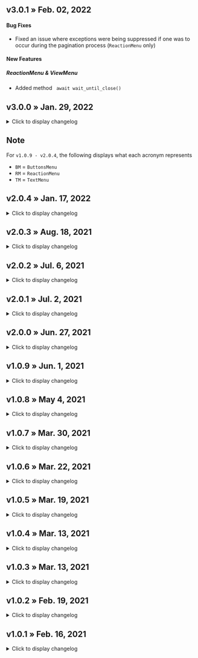 ## v3.0.1 » Feb. 02, 2022
#### Bug Fixes
* Fixed an issue where exceptions were being suppressed if one was to occur during the pagination process (`ReactionMenu` only)

#### New Features
##### ReactionMenu & ViewMenu
* Added method ` await wait_until_close()`

## v3.0.0 » Jan. 29, 2022
<details>
  <summary>Click to display changelog</summary>

#### Library Change
* With the discontinuation of discord.py, this library is now dependent on [pycord](https://github.com/Pycord-Development/pycord)

#### Breaking Changes
* *changed* `ReactionMenu.STATIC` and `ReactionMenu.DYNAMIC` have been renamed
  * Old: `ReactionMenu.STATIC`
  * New: `ReactionMenu.TypeEmbed`
  * Old: `ReactionMenu.DYNAMIC`
  * New: `ReactionMenu.TypeEmbedDynamic`
* *changed/removed* The parameters of `ReactionMenu` have been changed
  * Old: `ReactionMenu(ctx, back_button='⬅️', next_button='➡️', config=ReactionMenu.STATIC)`
  * New: `ReactionMenu(ctx, menu_type=ReactionMenu.TypeEmbed)`
* *changed/removed* `ReactionMenu` and `TextMenu` are no longer separate classes. `TextMenu` has been merged into `ReactionMenu`. You can use a text menu by doing the following
  * `ReactionMenu(..., menu_type=ReactionMenu.TypeText)`
* *changed* The `Button` class has been renamed to `ReactionButton` to avoid compatibility issues with pycord 2.0
* *changed* `ButtonType` has been moved and setting the `linked_to` of a button is now set through the button itself
  * Old: `Button(..., linked_to=ButtonType.NEXT_PAGE)`
  * New: `ReactionButton(..., linked_to=ReactionButton.Type.NEXT_PAGE)`
* *changed* Method `ButtonType.caller_details()` has been renamed and moved to `ReactionButton`
  * Old: `Button(..., details=ButtonType.caller_details())`
  * New: `ReactionButton(..., details=ReactionButton.set_caller_details())`
* *removed* `ReactionMenu` parameters `back_button` and `next_button` have been removed. Use `ReactionMenu.add_button()` instead
* *removed* `ReactionMenu` parameter `config` has been removed/replaced with parameter `menu_type`
* *removed* Attribute `ReactionMenu.run_time`
* *removed* Attribute `ReactionMenu.default_next_button`
* *removed* Attribute `ReactionMenu.default_back_button`
* *removed* Attribute `ReactionMenu.all_buttons`. Use `ReactionMenu.buttons` instead
* *removed* Attribute `ReactionMenu.next_buttons`
* *removed* Attribute `ReactionMenu.back_buttons`
* *removed* Attribute `ReactionMenu.first_page_buttons`
* *removed* Attribute `ReactionMenu.last_page_buttons`
* *removed* Attribute `ReactionMenu.caller_buttons`
* *removed* Attribute `ReactionMenu.end_session_buttons`
* *removed* Attribute `ReactionMenu.go_to_page_buttons`
* *removed* `ReactionMenu.help_appear_order()`
* *removed* `ReactionMenu.change_appear_order()`
* *removed* Exception `SingleUseOnly`
* *changed* `ReactionMenu.clear_all_buttons()` to `ReactionMenu.remove_all_buttons()`
* *changed* `ReactionMenu.all_can_react` is now `ReactionMenu.all_can_click`
* *changed* Parameter `turn_every` in methods `ReactionMenu.set_as_auto_paginator()` and `ReactionMenu.update_turn_every()` are now keyword only arguments
* *changed* A lot of `ReactionMenu` attributes are no longer property getters/setters. They are now normal attributes with type hints
* *changed* The parameter for method `.get_menu_from_message()` is now positional only
* *changed* The following items now return only a `list` instead of `list` or `None` (if no sessions/buttons were found). If no sessions/buttons were found, an empty list is returned
  * `.get_all_dm_sessions()`
  * `.get_all_sessions()`
  * `.get_session()`
  * `.buttons_most_clicked`
  * `.buttons`

Discords Buttons feature has been implemented using pycord. Two classes have been renamed/removed to support `discord.ui.View`
* *removed* `ButtonsMenu` class
  * This has been replaced with `ViewMenu`
* *changed* The `ViewMenu.update()` method arguments are now keyword only
* *removed* `ComponentsButton` class
  * This has been replaced with `ViewButton`
* *changed* All `ComponentsButton` factory methods. They've been renamed and are now apart of the `ViewButton` class
  * Old
    * `ComponentsButton.basic_back()`
    * `ComponentsButton.basic_next()`
  * New
    * `ViewButton.back()`
    * `ViewButton.next()`
* *changed* The emojis attached to each menu have been moved to their own class
  * Old
    * `ReactionMenu.EMOJI_BACK_BUTTON`
    * `ReactionMenu.EMOJI_NEXT_BUTTON`
  * New
    * `ReactionMenu.Emojis.BACK_BUTTON`
    * `ReactionMenu.Emojis.NEXT_BUTTON`
* *changed* `ReactionButton` names are now case sensitive if you were to `get` a button
* *changed* Getting a button with `ReactionMenu` has been replaced by a new method
  * Old: `ReactionMenu.get_button_by_name(name: str)`
  * New: `ReactionMenu.get_button(identity: Union[str, int], *, search_by='name')`. This method now returns only a `list` of buttons instead of either a single button or multiple buttons
* *changed* Setting the `ID_CALLER` information is different now. See the documentation for proper implementation

#### New Features
##### ReactionMenu & ViewMenu
* Added the ability to paginate through multiple pages in a single button press
  * `ReactionButton(..., skip=ReactionButton.Skip(...))`
* Added the ability for relay functions to relay only the buttons of your choice instead of relaying all buttons
  * `ReactionMenu.set_relay(..., only: List[ReactionButton]=None)`
* Added the ability to remove the call to a timeout method if you have one set
  * `ReactionMenu.remove_on_timeout()`
* Added the ability to add multiple pages/buttons to the menu at once
  * `ReactionMenu.add_pages(pages: Sequence[Union[discord.Embed, str]])`
  * `ReactionMenu.add_buttons(buttons: Sequence[ReactionButton])`
* Added parameter `reply` to the `start` method. Enables the menu message to reply to the message that triggered it
  * `ReactionMenu.start(..., reply: bool=False)`
* Added property `ReactionMenu.last_viewed`. Returns the last page that was seen by the user in the pagination process
* Added the ability to use a message ID/message object to add the specified message's content into a menu
  * `ReactionMenu.add_from_ids(messageable: discord.abc.Messageable, message_ids: Sequence[int])`
  * `ReactionMenu.add_from_messages(messages: Sequence[discord.Message])`
* Added the ability to separate embeds and strings
  * `Reactionmenu.separate(values: Sequence[Any])`
* Added the ability to test whether all items in a sequence are of type `discord.Embed` or `str`
  * `ReactionMenu.all_embeds(values: Sequence[Any])`
  * `ReactionMenu.all_strings(values: Sequence[Any])`
* Added the ability to filter all active `ReactionMenu`'s and `ViewMenu`'s into two separate lists
  * `ReactionMenu.split_sessions()`
* Added the ability to stop all `ReactionMenu`'s or `ViewMenu`'s
  * `ReactionMenu.stop_only(session_type: str)`
* Added a method that allows you to set the page director style from a set of pre-defined styles
  * `ReactionMenu.set_page_director_style(style_id: int)`

##### ReactionMenu Only
* Added factory methods for `ReactionButton`
  * `ReactionButton.back()` 
  * `ReactionButton.next()` 
  * `ReactionButton.go_to_first_page()` 
  * `ReactionButton.go_to_last_page()` 
  * `ReactionButton.go_to_page()` 
  * `ReactionButton.end_session()` 
  * `ReactionButton.all()`
  * `ReactionButton.skip(emoji: str, action: str, amount: int)`
* Added attribute `ReactionMenu.remove_extra_emojis`

##### ViewMenu Only
* Added factory methods for `ViewButton`
  * `ViewButton.link(label: str, url: str)`
  * `ViewButton.skip(label: str, action: str, amount: int)`
* Added methods to set all button styles
  * `ViewMenu.randomize_button_styles()`
  * `ViewMenu.set_button_styles(style: discord.ButtonStyle)`
* `ViewButton` now has a `name` attribute
* Added the ability for method `ViewMenu.get_button()` to get buttons by name
  * `ViewMenu.get_button(..., search_by='name')`

##### Miscellaneous
* `ReactionButton` & `ViewButton` attribute `last_clicked` now supports an aware `datetime.datetime`
* The `send_to` parameter in method `.start()` now supports threads
* Method `.set_on_timeout()` now raises `IncorrectType` instead of `MenuException` if the parameter given was not callable
* Method `ReactionMenu.add_button()` now also raises `MenuSettingsMismatch`
* Method `ReactionMenu.refresh_auto_pagination_data()` now raises an error if no data was given in it's parameter
* Added new exceptions. `ViewMenuException` and `MenuException`. All library exceptions can be caught using `MenuException`
* Added function `reactionmenu.version_info()`. Used if submitting a GitHub issue
* Added dunder methods for the library itself and a class
  * `__all__` for `reactionmenu` (`from reactionmenu import *`)
  * `__repr__` for `ViewButton.Followup`

</details>


## Note
For `v1.0.9 - v2.0.4`, the following displays what each acronym represents
* `BM` = `ButtonsMenu`
* `RM` = `ReactionMenu`
* `TM` = `TextMenu`

## v2.0.4 » Jan. 17, 2022
<details>
  <summary>Click to display changelog</summary>

#### Bug Fixes
* `BM` Fixed an issue where multiple link buttons couldn't be used

</details>




## v2.0.3 » Aug. 18, 2021
<details>
  <summary>Click to display changelog</summary>

#### New Features
* `RM|TM` The `Button` class now has similar attributes to `ComponentsButton`
  * `Button.menu`
  * `Button.clicked_by`
  * `Button.total_clicks`
  * `Button.last_clicked`
* `BM|RM|TM` `ReactionMenu.EMOJI_END_SESSION` is now ⏹️ instead of ❌

</details>




## v2.0.2 » Jul. 6, 2021
<details>
  <summary>Click to display changelog</summary>

#### New Features
* `BM` Added the ability to disable or remove a button from the menu when it has been clicked x amount of times

</details>




## v2.0.1 » Jul. 2, 2021
<details>
  <summary>Click to display changelog</summary>

#### New Features
* Not a new feature, but Discord has increased the embed description length limit from 2048 to 4096. Exception `DescriptionOversized`, typically raised when using a dynamic menu and the amount of `rows_requested` is too large for the amount of information received, has been updated to reflect that change
* `BM` Added `ComponentsButton.ID_CUSTOM_EMBED` for `ComponentsButton`. Buttons that go to the specified embed when clicked and are not apart of the normal pagination process
* `BM` Added the ability to get the `ButtonsMenu` instance from a `ComponentsButton`
  * `ComponentsButton.menu`
* `BM` Added the ability to call a function when buttons are pressed
  * `ButtonsMenu.set_relay()`
  * `ButtonsMenu.remove_relay()`
* `RM|TM` Added the ability to remove relays that have been set
  * `ReactionMenu.remove_relay()`

#### Bug Fixes
* `BM` Fixed an issue where a button with `ComponentsButton.ID_CALLER` could not call discord.py command functions
* `BM` Fixes for method `ButtonsMenu.update()`
  * Fixed an issue where if a button with `ComponentsButton.ID_CALLER` or `ComponentsButton.ID_SEND_MESSAGE` was already registered to the menu and an attempt to reuse that button during a `ButtonsMenu.update()` call, an error would occur
  * Fixed an issue where if a menu was updated and there were no `new_pages`, the page index value would still be from before the update, and clicking a back/next button would go to the wrong page
  * Fixed an issue where if a menu was updated and there were `new_pages` (embeds) that contained footers, the footer information would be removed
  
</details>




## v2.0.0 » Jun. 27, 2021
<details>
  <summary>Click to display changelog</summary>

#### New Features
* Added new type of menu (`ButtonsMenu`). Discords new [Buttons](https://support.discord.com/hc/en-us/articles/1500012250861-Bots-Buttons) feature
* `RM|TM` Added the ability to call a function upon menu timeout
  * `ReactionMenu.set_on_timeout(func: object)`
* `RM|TM` Added the ability to get the menu object from a message ID
  * `ReactionMenu.get_menu_from_message(message_id: int)`
* `RM|TM` Added the ability to set menu session limits per guild, channel, or member (before you could only set per guild)
* `RM|TM` Added the ability to remove limits that have been set
  * `ReactionMenu.remove_limit()`
* `RM|TM` Added the ability to access the `discord.Member` object of the person that started the menu
  * `ReactionMenu.owner`
* `RM|TM` Added `owner` to `__repr__`
* `RM|TM` Added the ability to get all active DM sessions
  * `ReactionMenu.get_all_dm_sessions()`

</details>




## v1.0.9 » Jun. 1, 2021
<details>
  <summary>Click to display changelog</summary>

#### New Features
* Added new type of reaction menu (`TextMenu`). Just like the normal reaction menu but no embeds are involved, only plain text is used. `TextMenu` has limited options compared to `ReactionMenu`
* Added auto-pagination. The ability for the menu to turn pages on it's own. In addition to this, the `ReactionMenu` constructors `back_button` and `next_button` parameters can now be set to `None` if you intend to set the menu as an auto-pagination menu
  * `ReactionMenu.set_as_auto_paginator(turn_every: Union[int, float])`
  * `ReactionMenu.update_turn_every(turn_every: Union[int, float])`
  * `ReactionMenu.update_all_turn_every(turn_every: Union[int, float])`
  * `ReactionMenu.refresh_auto_pagination_data(*embeds: Embed)`
  * `ReactionMenu.stop_all_auto_sessions()`
  * `ReactionMenu.auto_turn_every`
  * `ReactionMenu.auto_paginator`
* Added basic emojis. Used as in-house helper variables to set your `back_button`/`next_button` parameters in `ReactionMenu`/`TextMenu` as well as the `emoji` parameter in `Button`
  * `ReactionMenu.EMOJI_NEXT_BUTTON`
  * `ReactionMenu.EMOJI_BACK_BUTTON`
  * `ReactionMenu.EMOJI_FIRST_PAGE`
  * `ReactionMenu.EMOJI_LAST_PAGE`
  * `ReactionMenu.EMOJI_GO_TO_PAGE`
  * `ReactionMenu.EMOJI_END_SESSION`
* Added the ability for a menu to be interacted with in direct messages. If a menu session is in a direct message, the following settings are disabled/changed because of discord limitations and resource/safety reasons:
  * `ReactionMenu.clear_reactions_after` (set to `False`)
  * `ReactionMenu.navigation_speed` (set to `ReactionMenu.FAST`)
  * `ReactionMenu.delete_interactions` (set to `False`)
  * `ReactionMenu.only_roles` (set to `None`)
  * `ReactionMenu.timeout` (set to `60.0` if set to `None`)
  * `ReactionMenu.auto_paginator` (set to `False`)
* Added the ability to track how long a menu session has been active
  * `ReactionMenu.run_time`
* Added the ability to set if only members with certain roles can control the menu
  * `ReactionMenu.only_roles`
* Added the ability to access the `discord.Message` object the menu is operating from
  * `ReactionMenu.message`
* Added the ability to gracefully stop all running menu's
  * `ReactionMenu.stop_all_sessions()`
* Added the ability to stop a specific menu by it's name
  * `ReactionMenu.stop_session(name: str, include_all=False)`
* Added the ability to get a session by it's name
  * `ReactionMenu.get_session(name: str)`
* Added the ability to get all active sessions
  * `ReactionMenu.get_all_sessions()`
* Added the ability for a menu reaction press to call other functions with the information of who pressed the reaction, what reaction was pressed, the time it was pressed, and the menu's object
  * `ReactionMenu.set_relay(func)`
* Added `__repr__` for `ReactionMenu`
* Added documentation (doc strings) to a lot more properties to easily see what it does and what the return type is
* Added new error types: `IncorrectType`, mainly raised when using a property setter and the supplied value type was not what was expected. `NoButtons`, raised when the menu was started but there were no buttons registered

#### Bug Fixes
* Fixed an issue where it was possible to call `ReactionMenu.set_main_pages()` and `ReactionMenu.set_last_pages()` without actually implementing the necessary parameters

* Fixed an issue where if `ReactionMenu.clear_all_buttons()` was called and an attempt to access properties `ReactionMenu.default_back_button` or `ReactionMenu.default_next_button`, an error would occur. In addition, if other buttons were added to the menu after `ReactionMenu.clear_all_buttons()` was called and the default back/next properties were accessed, it would not return the true default back/next buttons. It would return the most recently added button after `ReactionMenu.clear_all_buttons()` was called. Accessing `ReactionMenu.default_back_button` or `ReactionMenu.default_next_button` now returns the true default back/next buttons (the buttons set in the `ReactionMenu` constructor), even if all buttons were cleared

* Fixed an issue where if a menu was sent to a channel other than the one it was triggered in using the `send_to` kwarg in method `ReactionMenu.start()`. Using a `Button` with `ButtonType.GO_TO_PAGE`, the prompt would ask what page you'd like to go to but wouldn't respond when a message was sent in the channel where the prompt was

* Fixed an issue where if the menu was started with no buttons registered, an error would occur that was not informative. If there's an attempt to start the menu when no buttons are registered, an informative error (exception `NoButtons`) is now raised 

* Fixed an issue where if buttons were added after all buttons were removed and those buttons did not have their `name` kwarg set, an error would occur. The menu will now run as expected if buttons were added after all buttons were removed from the menu regardless of if a buttons optional kwarg was not set

#### Breaking Change
  * *removed* `ReactionMenu.cancel_all_sessions()`
    * Before this update, `.cancel_all_sessions()` was used as an easy way to essentially "pull the plug" on all menu session processing. Although it being effective, it left certain values of the menu unchanged/not removed which was okay in versions `<= 1.0.8`. With this update, because of the changes made for how the overall menu functions, those values are now way too important to be left unchanged/not removed. Using the new class method `ReactionMenu.stop_all_sessions()` provides a much cleaner way to end all processing for active menus
  * *changed* Some property return types
    * There were some properties that would return an empty list if there were no items in their associated list. With `v1.0.9`, the below properties now return `None` instead of an empty list if their list contains no items
    * `ReactionMenu.all_buttons`
    * `ReactionMenu.next_buttons`
    * `ReactionMenu.back_buttons`

</details>




## v1.0.8 » May 4, 2021
<details>
  <summary>Click to display changelog</summary>

#### New Features
* Added `ReactionMenu.delete_on_timeout`

</details>




## v1.0.7 » Mar. 30, 2021
<details>
  <summary>Click to display changelog</summary>

#### Bug Fixes
* Fixed an issue where if a menu's timeout was set to `None` and the `navigation_speed` was set to `ReactionMenu.FAST`, an error would occur

</details>




## v1.0.6 » Mar. 22, 2021
<details>
  <summary>Click to display changelog</summary>

#### New Features
* Added the ability to start a menu in a specific channel

#### Bug Fixes
* Fixed an issue where custom embeds in a dynamic menu would not display all implemented values from that embed

</details>




## v1.0.5 » Mar. 19, 2021
<details>
  <summary>Click to display changelog</summary>

#### New Features
* Added `ReactionMenu` kwarg `navigation_speed`. Used with the below class attributes
  * `ReactionMenu.NORMAL`
  * `ReactionMenu.FAST`
#### Bug Fixes
* Fixed an issue where if multiple menu instances were created and stopped in a single execution, calling `ReactionMenu.stop()` could stop the wrong instance

* Fixed an issue where if an exception was to occur during the startup of a menu, exceptions such as discord.py's "missing permissions" exception would be suppressed and not be displayed 

* Fixed an issue with `Button` objects where a duplicate name/emoji could be used

</details>




## v1.0.4 » Mar. 13, 2021
<details>
  <summary>Click to display changelog</summary>

#### New Features
* Small additional update for `v1.0.3`. Support for `@client.command()` functions to be used with `ButtonType.CALLER`

</details>




## v1.0.3 » Mar. 13, 2021
<details>
  <summary>Click to display changelog</summary>

#### New Features
* Added the ability for buttons to call functions
* Added new `ButtonType` (`ButtonType.CALLER`)
* Added class method `ButtonType.caller_details()`

#### Bug Fixes
* Fixed an issue where all exceptions were suppressed specifically inside the execution method

</details>




## v1.0.2 » Feb. 19, 2021
<details>
  <summary>Click to display changelog</summary>

#### New Features
* Added class method `ReactionMenu.get_sessions_count()`
* Added the option to delete the messages sent when interacting with the menu via `ButtonType.GO_TO_PAGE` (`ReactionMenu` kwarg `delete_interactions`). Repeatedly using `ButtonType.GO_TO_PAGE` can sometimes make the chat look like spam

</details>




## v1.0.1 » Feb. 16, 2021
<details>
  <summary>Click to display changelog</summary>

#### New Features
* Added the ability to limit the amount of active menu sessions
   * `ReactionMenu.set_sessions_limit()`
* Added new `ButtonType` (`ButtonType.GO_TO_PAGE`)
* Added `go_to_page_buttons` property
* Added `total_pages` property
* Added class method `ReactionMenu.cancel_all_sessions()` (**removed since** `v1.0.9`)

</details>
